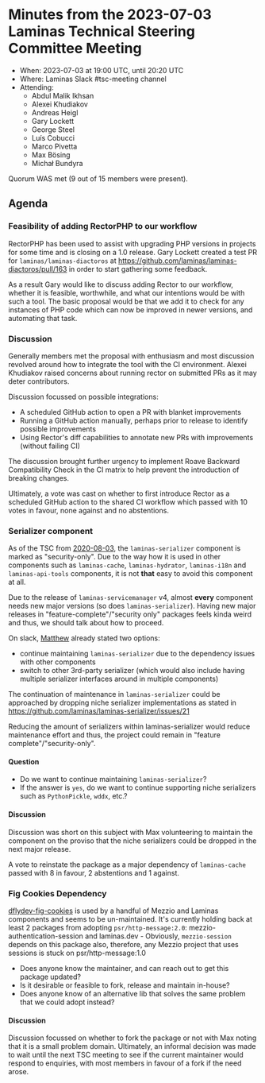 # Minutes from the 2023-07-03 Laminas Technical Steering Committee Meeting

- When: 2023-07-03 at 19:00 UTC, until 20:20 UTC
- Where: Laminas Slack #tsc-meeting channel
- Attending:
    - Abdul Malik Ikhsan
    - Alexei Khudiakov
    - Andreas Heigl
    - Gary Lockett
    - George Steel
    - Luís Cobucci
    - Marco Pivetta
    - Max Bösing
    - Michał Bundyra

Quorum WAS met (9 out of 15 members were present).

## Agenda

### Feasibility of adding RectorPHP to our workflow

RectorPHP has been used to assist with upgrading PHP versions in projects for some time and is closing on a 1.0 release.
Gary Lockett created a test PR for `laminas/laminas-diactoros` at https://github.com/laminas/laminas-diactoros/pull/163 in order to start gathering some feedback.

As a result Gary would like to discuss adding Rector to our workflow, whether it is feasible, worthwhile, and what our intentions would be with such a tool. The basic proposal would be that we add it to check for any instances of PHP code which can now be improved in newer versions, and automating that task.

### Discussion

Generally members met the proposal with enthusiasm and most discussion revolved around how to integrate the tool with the CI environment. Alexei Khudiakov raised concerns about running rector on submitted PRs as it may deter contributors.

Discussion focussed on possible integrations:

- A scheduled GitHub action to open a PR with blanket improvements
- Running a GitHub action manually, perhaps prior to release to identify possible improvements
- Using Rector's diff capabilities to annotate new PRs with improvements (without failing CI)

The discussion brought further urgency to implement Roave Backward Compatibility Check in the CI matrix to help prevent the introduction of breaking changes.

Ultimately, a vote was cast on whether to first introduce Rector as a scheduled GitHub action to the shared CI workflow which passed with 10 votes in favour, none against and no abstentions.

### Serializer component

As of the TSC from [2020-08-03](https://github.com/laminas/technical-steering-committee/blob/main/meetings/minutes/2020-08-03-TSC-Minutes.md#vote-on-components-to-mark-as-security-only), the `laminas-serializer` component is marked as "security-only". Due to the way how it is used in other components such as `laminas-cache`, `laminas-hydrator`, `laminas-i18n` and `laminas-api-tools` components, it is not **that** easy to avoid this component at all.

Due to the release of `laminas-servicemanager` v4, almost **every** component needs new major versions (so does `laminas-serializer`). Having new major releases in "feature-complete"/"security only" packages feels kinda weird and thus, we should talk about how to proceed.

On slack, [Matthew](https://github.com/weierophinney) already stated two options:

- continue maintaining `laminas-serializer` due to the dependency issues with other components
- switch to other 3rd-party serializer (which would also include having multiple serializer interfaces around in multiple components)

The continuation of maintenance in `laminas-serializer` could be approached by dropping niche serializer implementations as stated in https://github.com/laminas/laminas-serializer/issues/21

Reducing the amount of serializers within laminas-serializer would reduce maintenance effort and thus, the project could remain in "feature complete"/"security-only".

#### Question

- Do we want to continue maintaining `laminas-serializer`?
- If the answer is `yes`, do we want to continue supporting niche serializers such as `PythonPickle`, `wddx`, etc.?

#### Discussion

Discussion was short on this subject with Max volunteering to maintain the component on the proviso that the niche serializers could be dropped in the next major release.

A vote to reinstate the package as a major dependency of `laminas-cache` passed with 8 in favour, 2 abstentions and 1 against.

### Fig Cookies Dependency

[dflydev-fig-cookies](https://github.com/dflydev/dflydev-fig-cookies) is used by a handful of Mezzio and Laminas components and seems to be un-maintained. It's currently holding back at least 2 packages from adopting `psr/http-message:2.0`: mezzio-authentication-session and laminas.dev - Obviously, `mezzio-session` depends on this package also, therefore, any Mezzio project that uses sessions is stuck on psr/http-message:1.0

- Does anyone know the maintainer, and can reach out to get this package updated?
- Is it desirable or feasible to fork, release and maintain in-house?
- Does anyone know of an alternative lib that solves the same problem that we could adopt instead?

#### Discussion

Discussion focussed on whether to fork the package or not with Max noting that it is a small problem domain. Ultimately, an informal decision was made to wait until the next TSC meeting to see if the current maintainer would respond to enquiries, with most members in favour of a fork if the need arose.
